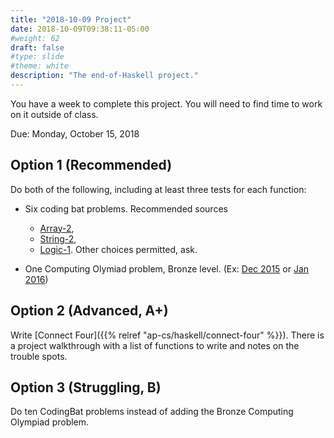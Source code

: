 ```yaml
---
title: "2018-10-09 Project"
date: 2018-10-09T09:38:11-05:00
#weight: 62
draft: false
#type: slide
#theme: white
description: "The end-of-Haskell project."
---
```


You have a week to complete this project. You will need to find time
to work on it outside of class.

Due: Monday, October 15, 2018

## Option 1 (Recommended)

Do both of the following, including at least three tests for each function:

* Six coding bat problems. Recommended sources

    - [Array-2](https://codingbat.com/java/Array-2),
    - [String-2](https://codingbat.com/java/String-2), 
    - [Logic-1](https://codingbat.com/java/Logic-1). Other choices
permitted, ask.

* One Computing Olymiad problem, Bronze level. (Ex: [Dec
  2015](http://usaco.org/index.php?page=dec15results) or [Jan 2016](http://usaco.org/index.php?page=jan16results))

## Option 2 (Advanced, A+)

Write [Connect Four]({{% relref "ap-cs/haskell/connect-four" %}}). There is a
project walkthrough with a list of functions to write and notes on the
trouble spots.

## Option 3 (Struggling, B)

Do ten CodingBat problems instead of adding the Bronze Computing
Olympiad problem.

